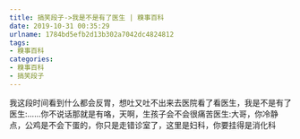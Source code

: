 ```yaml
---
title: 搞笑段子->我是不是有了医生 | 糗事百科
date: 2019-10-31 00:35:29
urlname: 1784bd5efb2d13b302a7042dc4824812
tags: 
- 糗事百科
categories:
- 糗事百科
- 搞笑段子
---
```

我这段时间看到什么都会反胃，想吐又吐不出来去医院看了看医生，我是不是有了医生:……你不说话那就是有咯，天啊，生孩子会不会很痛苦医生:大哥，你冷静点，公鸡是不会下蛋的，你只是走错诊室了，这里是妇科，你要挂得是消化科


